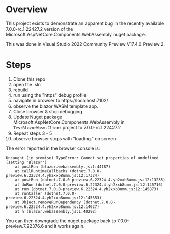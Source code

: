 # Overview
This project exists to demonstrate an apparent bug in the recently available 7.0.0-rc.1.22427.2
version of the Microsoft.AspNetCore.Components.WebAssembly nuget package.

This was done in Visual Studio 2022 Community Preview V17.4.0 Preview 2.

# Steps
1. Clone this repo
2. open the .sln
3. rebuild
4. run using the "https" debug profile
5. navigate in browser to https://localhost:7102/
6. observe the blazor WASM template app.
7. Close browser & stop debugging
8. Update Nuget package Microsoft.AspNetCore.Components.WebAssembly in `TestBlazorWasm.Client` project to 7.0.0-rc.1.22427.2
9. Repeat steps 3 - 5
10. observe browser stops with "loading." on screen

The error reported in the browser console is:
``` 
Uncaught (in promise) TypeError: Cannot set properties of undefined (setting 'Blazor')
    at postRun (blazor.webassembly.js:1:44187)
    at callRuntimeCallbacks (dotnet.7.0.0-preview.6.22324.4.yh2xxb8umm.js:12:17324)
    at postRun (dotnet.7.0.0-preview.6.22324.4.yh2xxb8umm.js:12:13235)
    at doRun (dotnet.7.0.0-preview.6.22324.4.yh2xxb8umm.js:12:145716)
    at run (dotnet.7.0.0-preview.6.22324.4.yh2xxb8umm.js:12:145873)
    at runCaller (dotnet.7.0.0-preview.6.22324.4.yh2xxb8umm.js:12:145353)
    at Object.removeRunDependency (dotnet.7.0.0-preview.6.22324.4.yh2xxb8umm.js:12:14027)
    at h (blazor.webassembly.js:1:40292)
```

You can then downgrade the nuget package back to 7.0.0-preview.7.22376.6 and it works again.